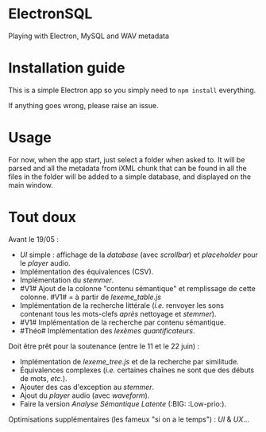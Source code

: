 # ElectronSQL
Playing with Electron, MySQL and WAV metadata

# Installation guide
This is a simple Electron app so you simply need to ```npm install``` everything.

If anything goes wrong, please raise an issue.

# Usage
For now, when the app start, just select a folder when asked to. It will be parsed and all the metadata from iXML chunk that can be found in all the files in the folder will be added to a simple database, and displayed on the main window.

# Tout doux
Avant le 19/05 :
 - *UI* simple : affichage de la _database_ (avec _scrollbar_) et _placeholder_ pour le _player_ audio.
 - Implémentation des équivalences (CSV).
 - Implémentation du _stemmer_.
 - #V1# Ajout de la colonne "contenu sémantique" et remplissage de cette colonne. #V1# = à partir de _lexeme_table.js_
 - Implémentation de la recherche littérale (_i.e._ renvoyer les sons contenant tous les mots-clefs _après_ nettoyage et _stemmer_).
 - #V1# Implémentation de la recherche par contenu sémantique.
 - #Théo# Implémentation des _lexèmes quantificateurs_.
 
Doit être prêt pour la soutenance (entre le 11 et le 22 juin) :
  - Implémentation de _lexeme_tree.js_ et de la recherche par similitude.
  - Équivalences complexes (_i.e._ certaines chaînes ne sont que des débuts de mots, _etc._).
  - Ajouter des cas d'exception au _stemmer_.
  - Ajout du _player_ audio (avec _waveform_).
  - Faire la version _Analyse Sémantique Latente_ (:BIG: :Low-prio:).

Optimisations supplémentaires (les fameux "si on a le temps") : _UI_ & _UX_...
